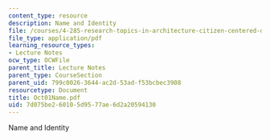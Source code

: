 ```yaml
---
content_type: resource
description: Name and Identity
file: /courses/4-285-research-topics-in-architecture-citizen-centered-design-of-open-governance-systems-fall-2002/7d075be260105d9577ae6d2a20594130_Oct01Name.pdf
file_type: application/pdf
learning_resource_types:
- Lecture Notes
ocw_type: OCWFile
parent_title: Lecture Notes
parent_type: CourseSection
parent_uid: 799c0026-3644-ac2d-53ad-f53bcbec3908
resourcetype: Document
title: Oct01Name.pdf
uid: 7d075be2-6010-5d95-77ae-6d2a20594130
---
```

Name and Identity

